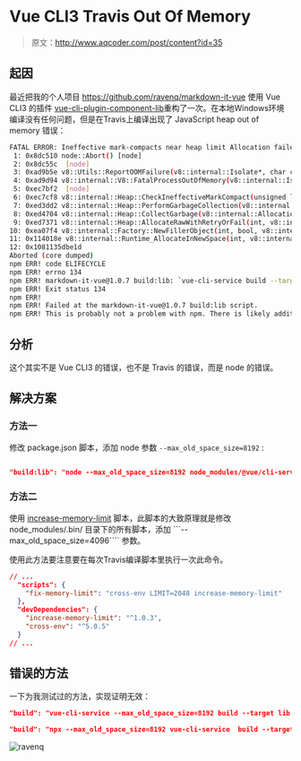 # Vue CLI3 Travis Out Of Memory

> 原文：<http://www.aqcoder.com/post/content?id=35>

## 起因

最近把我的个人项目 <https://github.com/ravenq/markdown-it-vue> 使用 Vue CLI3 的插件 [vue-cli-plugin-component-lib](https://github.com/ravenq/vue-cli-plugin-component-lib)重构了一次。在本地Windows环境编译没有任何问题，但是在Travis上编译出现了 JavaScript heap out of memory 错误：

```sh
FATAL ERROR: Ineffective mark-compacts near heap limit Allocation failed - JavaScript heap out of memory
 1: 0x8dc510 node::Abort() [node]
 2: 0x8dc55c  [node]
 3: 0xad9b5e v8::Utils::ReportOOMFailure(v8::internal::Isolate*, char const*, bool) [node]
 4: 0xad9d94 v8::internal::V8::FatalProcessOutOfMemory(v8::internal::Isolate*, char const*, bool) [node]
 5: 0xec7bf2  [node]
 6: 0xec7cf8 v8::internal::Heap::CheckIneffectiveMarkCompact(unsigned long, double) [node]
 7: 0xed3dd2 v8::internal::Heap::PerformGarbageCollection(v8::internal::GarbageCollector, v8::GCCallbackFlags) [node]
 8: 0xed4704 v8::internal::Heap::CollectGarbage(v8::internal::AllocationSpace, v8::internal::GarbageCollectionReason, v8::GCCallbackFlags) [node]
 9: 0xed7371 v8::internal::Heap::AllocateRawWithRetryOrFail(int, v8::internal::AllocationSpace, v8::internal::AllocationAlignment) [node]
10: 0xea07f4 v8::internal::Factory::NewFillerObject(int, bool, v8::internal::AllocationSpace) [node]
11: 0x114018e v8::internal::Runtime_AllocateInNewSpace(int, v8::internal::Object**, v8::internal::Isolate*) [node]
12: 0x1081135dbe1d
Aborted (core dumped)
npm ERR! code ELIFECYCLE
npm ERR! errno 134
npm ERR! markdown-it-vue@1.0.7 build:lib: `vue-cli-service build --target lib ./src/index.js`
npm ERR! Exit status 134
npm ERR!
npm ERR! Failed at the markdown-it-vue@1.0.7 build:lib script.
npm ERR! This is probably not a problem with npm. There is likely additional logging output above.
```

## 分析

这个其实不是 Vue CLI3 的错误，也不是 Travis 的错误，而是 node 的错误。

## 解决方案

### 方法一

修改 package.json 脚本，添加 node 参数 ```--max_old_space_size=8192``` :

```json

"build:lib": "node --max_old_space_size=8192 node_modules/@vue/cli-service/bin/vue-cli-service.js build --target lib ./src/index.js"
```

### 方法二

使用 [increase-memory-limit](https://www.npmjs.com/package/increase-memory-limit) 脚本，此脚本的大致原理就是修改 node_modules/.bin/ 目录下的所有脚本，添加 ```--max_old_space_size=4096```` 参数。

使用此方法要注意要在每次Travis编译脚本里执行一次此命令。

```json
// ...
  "scripts": {
    "fix-memory-limit": "cross-env LIMIT=2048 increase-memory-limit"
  },
  "devDependencies": {
    "increase-memory-limit": "^1.0.3",
    "cross-env": "^5.0.5"
  }
// ...
```

## 错误的方法

一下为我测试过的方法，实现证明无效：

```json
"build": "vue-cli-service --max_old_space_size=8192 build --target lib ./src/index.js"
```

```json
"build": "npx --max_old_space_size=8192 vue-cli-service  build --target lib ./src/index.js"
```

![ravenq](https://ravenq-1251588610.cos.ap-guangzhou.myqcloud.com/ravenq-qr-gray.png)